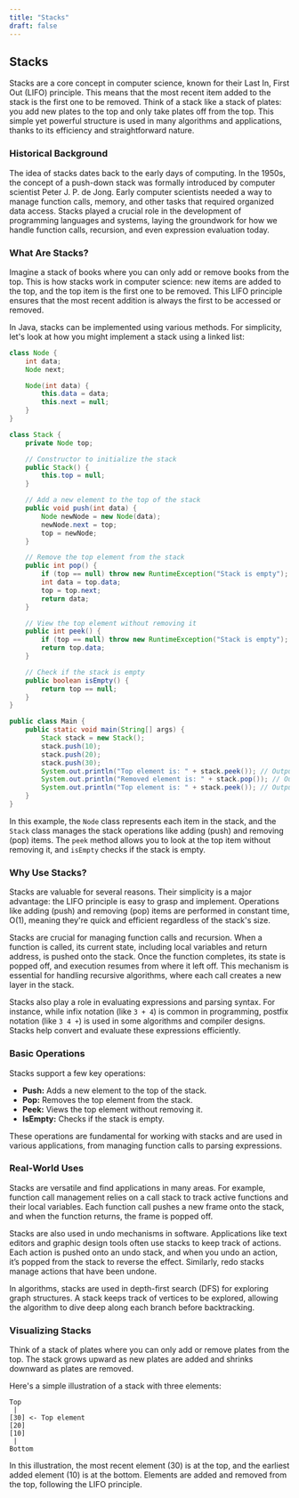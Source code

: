 ```yaml
---
title: "Stacks"
draft: false
---
```


## Stacks

Stacks are a core concept in computer science, known for their Last In, First Out (LIFO) principle. This means that the most recent item added to the stack is the first one to be removed. Think of a stack like a stack of plates: you add new plates to the top and only take plates off from the top. This simple yet powerful structure is used in many algorithms and applications, thanks to its efficiency and straightforward nature.

### Historical Background

The idea of stacks dates back to the early days of computing. In the 1950s, the concept of a push-down stack was formally introduced by computer scientist Peter J. P. de Jong. Early computer scientists needed a way to manage function calls, memory, and other tasks that required organized data access. Stacks played a crucial role in the development of programming languages and systems, laying the groundwork for how we handle function calls, recursion, and even expression evaluation today.

### What Are Stacks?

Imagine a stack of books where you can only add or remove books from the top. This is how stacks work in computer science: new items are added to the top, and the top item is the first one to be removed. This LIFO principle ensures that the most recent addition is always the first to be accessed or removed.

In Java, stacks can be implemented using various methods. For simplicity, let's look at how you might implement a stack using a linked list:

```java
class Node {
    int data;
    Node next;

    Node(int data) {
        this.data = data;
        this.next = null;
    }
}

class Stack {
    private Node top;

    // Constructor to initialize the stack
    public Stack() {
        this.top = null;
    }

    // Add a new element to the top of the stack
    public void push(int data) {
        Node newNode = new Node(data);
        newNode.next = top;
        top = newNode;
    }

    // Remove the top element from the stack
    public int pop() {
        if (top == null) throw new RuntimeException("Stack is empty");
        int data = top.data;
        top = top.next;
        return data;
    }

    // View the top element without removing it
    public int peek() {
        if (top == null) throw new RuntimeException("Stack is empty");
        return top.data;
    }

    // Check if the stack is empty
    public boolean isEmpty() {
        return top == null;
    }
}

public class Main {
    public static void main(String[] args) {
        Stack stack = new Stack();
        stack.push(10);
        stack.push(20);
        stack.push(30);
        System.out.println("Top element is: " + stack.peek()); // Output: Top element is: 30
        System.out.println("Removed element is: " + stack.pop()); // Output: Removed element is: 30
        System.out.println("Top element is: " + stack.peek()); // Output: Top element is: 20
    }
}
```

In this example, the `Node` class represents each item in the stack, and the `Stack` class manages the stack operations like adding (push) and removing (pop) items. The `peek` method allows you to look at the top item without removing it, and `isEmpty` checks if the stack is empty.

### Why Use Stacks?

Stacks are valuable for several reasons. Their simplicity is a major advantage: the LIFO principle is easy to grasp and implement. Operations like adding (push) and removing (pop) items are performed in constant time, O(1), meaning they're quick and efficient regardless of the stack's size.

Stacks are crucial for managing function calls and recursion. When a function is called, its current state, including local variables and return address, is pushed onto the stack. Once the function completes, its state is popped off, and execution resumes from where it left off. This mechanism is essential for handling recursive algorithms, where each call creates a new layer in the stack.

Stacks also play a role in evaluating expressions and parsing syntax. For instance, while infix notation (like `3 + 4`) is common in programming, postfix notation (like `3 4 +`) is used in some algorithms and compiler designs. Stacks help convert and evaluate these expressions efficiently.

### Basic Operations

Stacks support a few key operations:

- **Push:** Adds a new element to the top of the stack.
- **Pop:** Removes the top element from the stack.
- **Peek:** Views the top element without removing it.
- **IsEmpty:** Checks if the stack is empty.

These operations are fundamental for working with stacks and are used in various applications, from managing function calls to parsing expressions.

### Real-World Uses

Stacks are versatile and find applications in many areas. For example, function call management relies on a call stack to track active functions and their local variables. Each function call pushes a new frame onto the stack, and when the function returns, the frame is popped off.

Stacks are also used in undo mechanisms in software. Applications like text editors and graphic design tools often use stacks to keep track of actions. Each action is pushed onto an undo stack, and when you undo an action, it’s popped from the stack to reverse the effect. Similarly, redo stacks manage actions that have been undone.

In algorithms, stacks are used in depth-first search (DFS) for exploring graph structures. A stack keeps track of vertices to be explored, allowing the algorithm to dive deep along each branch before backtracking.

### Visualizing Stacks

Think of a stack of plates where you can only add or remove plates from the top. The stack grows upward as new plates are added and shrinks downward as plates are removed. 

Here's a simple illustration of a stack with three elements:

```
Top
 |
[30] <- Top element
[20]
[10]
 |
Bottom
```

In this illustration, the most recent element (30) is at the top, and the earliest added element (10) is at the bottom. Elements are added and removed from the top, following the LIFO principle.